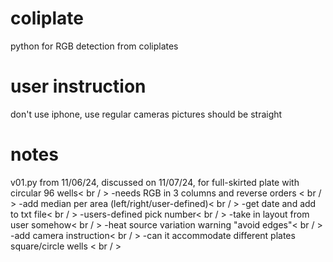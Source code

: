 # coliplate
python for RGB detection from coliplates

# user instruction

don't use iphone, use regular cameras
pictures should be straight 


# notes  

v01.py from 11/06/24, discussed on 11/07/24, for full-skirted plate with circular 96 wells< br / >
-needs RGB in 3 columns and reverse orders < br / >
-add median per area (left/right/user-defined)< br / >
-get date and add to txt file< br / >
-users-defined pick number< br / >
-take in layout from user somehow< br / >
-heat source variation warning "avoid edges"< br / >
-add camera instruction< br / >
-can it accommodate different plates square/circle wells < br / >
